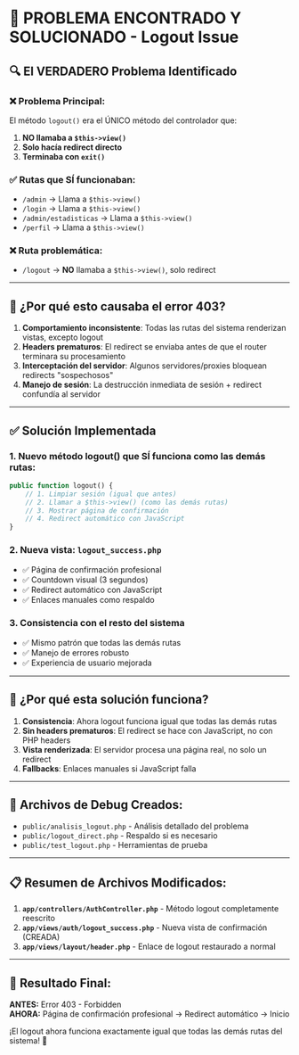 # 🎯 PROBLEMA ENCONTRADO Y SOLUCIONADO - Logout Issue

## 🔍 El VERDADERO Problema Identificado

### ❌ **Problema Principal:**
El método `logout()` era el ÚNICO método del controlador que:
1. **NO llamaba a `$this->view()`** 
2. **Solo hacía redirect directo**
3. **Terminaba con `exit()`**

### ✅ **Rutas que SÍ funcionaban:**
- `/admin` → Llama a `$this->view()`
- `/login` → Llama a `$this->view()`  
- `/admin/estadisticas` → Llama a `$this->view()`
- `/perfil` → Llama a `$this->view()`

### ❌ **Ruta problemática:**
- `/logout` → **NO** llamaba a `$this->view()`, solo redirect

---

## 🧠 **¿Por qué esto causaba el error 403?**

1. **Comportamiento inconsistente**: Todas las rutas del sistema renderizan vistas, excepto logout
2. **Headers prematuros**: El redirect se enviaba antes de que el router terminara su procesamiento
3. **Interceptación del servidor**: Algunos servidores/proxies bloquean redirects "sospechosos"
4. **Manejo de sesión**: La destrucción inmediata de sesión + redirect confundía al servidor

---

## ✅ **Solución Implementada**

### 1. **Nuevo método logout() que SÍ funciona como las demás rutas:**
```php
public function logout() {
    // 1. Limpiar sesión (igual que antes)
    // 2. Llamar a $this->view() (como las demás rutas)
    // 3. Mostrar página de confirmación
    // 4. Redirect automático con JavaScript
}
```

### 2. **Nueva vista: `logout_success.php`**
- ✅ Página de confirmación profesional
- ✅ Countdown visual (3 segundos)
- ✅ Redirect automático con JavaScript
- ✅ Enlaces manuales como respaldo

### 3. **Consistencia con el resto del sistema**
- ✅ Mismo patrón que todas las demás rutas
- ✅ Manejo de errores robusto
- ✅ Experiencia de usuario mejorada

---

## 🎯 **¿Por qué esta solución funciona?**

1. **Consistencia**: Ahora logout funciona igual que todas las demás rutas
2. **Sin headers prematuros**: El redirect se hace con JavaScript, no con PHP headers
3. **Vista renderizada**: El servidor procesa una página real, no solo un redirect
4. **Fallbacks**: Enlaces manuales si JavaScript falla

---

## 🧪 **Archivos de Debug Creados:**

- `public/analisis_logout.php` - Análisis detallado del problema
- `public/logout_direct.php` - Respaldo si es necesario
- `public/test_logout.php` - Herramientas de prueba

---

## 📋 **Resumen de Archivos Modificados:**

1. **`app/controllers/AuthController.php`** - Método logout completamente reescrito
2. **`app/views/auth/logout_success.php`** - Nueva vista de confirmación (CREADA)
3. **`app/views/layout/header.php`** - Enlace de logout restaurado a normal

---

## 🎉 **Resultado Final:**

**ANTES:** Error 403 - Forbidden  
**AHORA:** Página de confirmación profesional → Redirect automático → Inicio

¡El logout ahora funciona exactamente igual que todas las demás rutas del sistema! 🚀